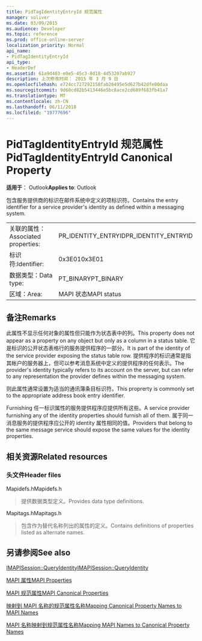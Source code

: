 ```yaml
---
title: PidTagIdentityEntryId 规范属性
manager: soliver
ms.date: 03/09/2015
ms.audience: Developer
ms.topic: reference
ms.prod: office-online-server
localization_priority: Normal
api_name:
- PidTagIdentityEntryId
api_type:
- HeaderDef
ms.assetid: 61a9d403-e0e5-45c3-8d18-4d53207ab927
description: 上次修改时间： 2015 年 3 月 9 日
ms.openlocfilehash: e724cc727292158fab26495e5d627b42dfe00daa
ms.sourcegitcommit: 9d60cd82b5413446e5bc8ace2cd689f683fb41a7
ms.translationtype: MT
ms.contentlocale: zh-CN
ms.lasthandoff: 06/11/2018
ms.locfileid: "19777696"
---
```

# <a name="pidtagidentityentryid-canonical-property"></a><span data-ttu-id="416d5-103">PidTagIdentityEntryId 规范属性</span><span class="sxs-lookup"><span data-stu-id="416d5-103">PidTagIdentityEntryId Canonical Property</span></span>

  
  
<span data-ttu-id="416d5-104">**适用于**： Outlook</span><span class="sxs-lookup"><span data-stu-id="416d5-104">**Applies to**: Outlook</span></span> 
  
<span data-ttu-id="416d5-105">包含服务提供商的标识在邮件系统中定义的项标识符。</span><span class="sxs-lookup"><span data-stu-id="416d5-105">Contains the entry identifier for a service provider's identity as defined within a messaging system.</span></span> 
  
|||
|:-----|:-----|
|<span data-ttu-id="416d5-106">关联的属性：</span><span class="sxs-lookup"><span data-stu-id="416d5-106">Associated properties:</span></span>  <br/> |<span data-ttu-id="416d5-107">PR_IDENTITY_ENTRYID</span><span class="sxs-lookup"><span data-stu-id="416d5-107">PR_IDENTITY_ENTRYID</span></span>  <br/> |
|<span data-ttu-id="416d5-108">标识符:</span><span class="sxs-lookup"><span data-stu-id="416d5-108">Identifier:</span></span>  <br/> |<span data-ttu-id="416d5-109">0x3E01</span><span class="sxs-lookup"><span data-stu-id="416d5-109">0x3E01</span></span>  <br/> |
|<span data-ttu-id="416d5-110">数据类型：</span><span class="sxs-lookup"><span data-stu-id="416d5-110">Data type:</span></span>  <br/> |<span data-ttu-id="416d5-111">PT_BINARY</span><span class="sxs-lookup"><span data-stu-id="416d5-111">PT_BINARY</span></span>  <br/> |
|<span data-ttu-id="416d5-112">区域：</span><span class="sxs-lookup"><span data-stu-id="416d5-112">Area:</span></span>  <br/> |<span data-ttu-id="416d5-113">MAPI 状态</span><span class="sxs-lookup"><span data-stu-id="416d5-113">MAPI status</span></span>  <br/> |
   
## <a name="remarks"></a><span data-ttu-id="416d5-114">备注</span><span class="sxs-lookup"><span data-stu-id="416d5-114">Remarks</span></span>

<span data-ttu-id="416d5-115">此属性不显示任何对象的属性但只能作为状态表中的列。</span><span class="sxs-lookup"><span data-stu-id="416d5-115">This property does not appear as a property on any object but only as a column in a status table.</span></span> <span data-ttu-id="416d5-116">它是标识的公开状态表格行的服务提供程序的一部分。</span><span class="sxs-lookup"><span data-stu-id="416d5-116">It is part of the identity of the service provider exposing the status table row.</span></span> <span data-ttu-id="416d5-117">提供程序的标识通常是指其帐户的服务器上，但可以参考消息系统中定义的提供程序的任何表示。</span><span class="sxs-lookup"><span data-stu-id="416d5-117">The provider's identity typically refers to its account on the server, but can refer to any representation the provider defines within the messaging system.</span></span> 
  
<span data-ttu-id="416d5-118">则此属性通常设置为适当的通讯簿条目标识符。</span><span class="sxs-lookup"><span data-stu-id="416d5-118">This proprerty is commonly set to the appropriate address book entry identifier.</span></span> 
  
<span data-ttu-id="416d5-119">Furnishing 任一标识属性的服务提供程序应提供所有这些。</span><span class="sxs-lookup"><span data-stu-id="416d5-119">A service provider furnishing any of the identity properties should furnish all of them.</span></span> <span data-ttu-id="416d5-120">属于同一消息服务的提供程序应公开的 identity 属性相同的值。</span><span class="sxs-lookup"><span data-stu-id="416d5-120">Providers that belong to the same message service should expose the same values for the identity properties.</span></span> 
  
## <a name="related-resources"></a><span data-ttu-id="416d5-121">相关资源</span><span class="sxs-lookup"><span data-stu-id="416d5-121">Related resources</span></span>

### <a name="header-files"></a><span data-ttu-id="416d5-122">头文件</span><span class="sxs-lookup"><span data-stu-id="416d5-122">Header files</span></span>

<span data-ttu-id="416d5-123">Mapidefs.h</span><span class="sxs-lookup"><span data-stu-id="416d5-123">Mapidefs.h</span></span>
  
> <span data-ttu-id="416d5-124">提供数据类型定义。</span><span class="sxs-lookup"><span data-stu-id="416d5-124">Provides data type definitions.</span></span>
    
<span data-ttu-id="416d5-125">Mapitags.h</span><span class="sxs-lookup"><span data-stu-id="416d5-125">Mapitags.h</span></span>
  
> <span data-ttu-id="416d5-126">包含作为替代名称列出的属性的定义。</span><span class="sxs-lookup"><span data-stu-id="416d5-126">Contains definitions of properties listed as alternate names.</span></span>
    
## <a name="see-also"></a><span data-ttu-id="416d5-127">另请参阅</span><span class="sxs-lookup"><span data-stu-id="416d5-127">See also</span></span>



[<span data-ttu-id="416d5-128">IMAPISession::QueryIdentity</span><span class="sxs-lookup"><span data-stu-id="416d5-128">IMAPISession::QueryIdentity</span></span>](imapisession-queryidentity.md)


[<span data-ttu-id="416d5-129">MAPI 属性</span><span class="sxs-lookup"><span data-stu-id="416d5-129">MAPI Properties</span></span>](mapi-properties.md)
  
[<span data-ttu-id="416d5-130">MAPI 规范属性</span><span class="sxs-lookup"><span data-stu-id="416d5-130">MAPI Canonical Properties</span></span>](mapi-canonical-properties.md)
  
[<span data-ttu-id="416d5-131">映射到 MAPI 名称的规范属性名称</span><span class="sxs-lookup"><span data-stu-id="416d5-131">Mapping Canonical Property Names to MAPI Names</span></span>](mapping-canonical-property-names-to-mapi-names.md)
  
[<span data-ttu-id="416d5-132">MAPI 名称映射到规范属性名称</span><span class="sxs-lookup"><span data-stu-id="416d5-132">Mapping MAPI Names to Canonical Property Names</span></span>](mapping-mapi-names-to-canonical-property-names.md)

